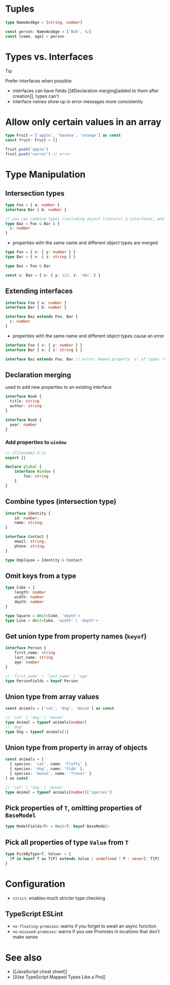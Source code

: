 # Tuples

```ts
type NameAndAge = [string, number]

const person: NameAndAge = ['Bob', 42]
const [name, age] = person
```

# Types vs. Interfaces

> [!tip]
> Prefer interfaces when possible

- interfaces can have fields [[#Declaration merging|added to them after creation]], types can't
- interface names show up in error messages more consistently

# Allow only certain values in an array

```ts
type Fruit = ['apple', 'banana', 'orange'] as const
const fruit: Fruit = []

fruit.push('apple')
fruit.push('carrot') // error
```

# Type Manipulation

## Intersection types

```ts
type Foo = { a: number }
interface Bar { b: number }

// you can combine types (including object literals) & interfaces, and the result will be a type
type Baz = Foo & Bar & {
  c: number
}
```

- properties with the same name and different object types are merged

```ts
type Foo = { x: { y: number } }
type Bar = { x: { z: string } }

type Baz = Foo & Bar

const x: Baz = { x: { y: 123, z: 'abc' } }
```

## Extending interfaces

```ts
interface Foo { a: number }
interface Bar { b: number }

interface Baz extends Foo, Bar {
  c: number
}
```

- properties with the same name and different object types cause an error

```ts
interface Foo { x: { y: number } }
interface Bar { x: { z: string } }

interface Baz extends Foo, Bar // error: Named property 'x' of types 'Foo' and 'Bar' are not identical
```

## Declaration merging

used to add new properties to an existing interface

```ts
interface Book {
  title: string
  author: string
}

interface Book {
  year: number
}
```

### Add properties to `window`

```ts
// {filename}.d.ts
export {}

declare global {
	interface Window {
		foo: string
	}
}

```

## Combine types (intersection type)

```ts
interface Identity {
    id: number;
    name: string;
}

interface Contact {
    email: string;
    phone: string;
}

type Employee = Identity & Contact
```

## Omit keys from a type

```ts
type Cube = {
    length: number
    width: number
    depth: number
}

type Square = Omit<Cube, 'depth'>
type Line = Omit<Cube, 'width' | 'depth'>
```

## Get union type from property names (`keyof`)

```ts
interface Person {
    first_name: string
    last_name: string
    age: number
}

// 'first_name' | 'last_name' | 'age'
type PersonFields = keyof Person
```

## Union type from array values

```ts
const animals = ['cat', 'dog', 'mouse'] as const

// 'cat' | 'dog' | 'mouse'
type Animal = typeof animals[number]
// 'dog'
type Dog = typeof animals[1]
```

## Union type from property in array of objects

```ts
const animals = [
  { species: 'cat', name: 'Fluffy' },
  { species: 'dog', name: 'Fido' },
  { species: 'mouse', name: 'Trevor' }
] as const

// 'cat' | 'dog' | 'mouse'
type Animal = typeof animals[number]['species']
```

## Pick properties of `T`, omitting properties of `BaseModel`

```ts
type ModelFields<T> = Omit<T, keyof BaseModel>
```

## Pick all properties of type `Value` from `T`

```ts
type PickByType<T, Value> = {
  [P in keyof T as T[P] extends Value | undefined ? P : never]: T[P]
}
```

# Configuration

- `strict`: enables much stricter type checking

## TypeScript ESLint

- `no-floating-promises`: warns if you forget to await an async function
- `no-misused-promises`: warns if you use Promises in locations that don't make sense

# See also

- [[JavaScript cheat sheet]]
- [[Use TypeScript Mapped Types Like a Pro]]
